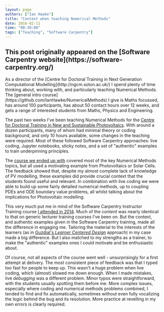 ```yaml
---
layout: page
authors: ["Ian Hawke"]
title: "Context when teaching Numerical Methods"
date: 2016-02-11
time: "00:30:00"
tags: ["Teaching", "Software Carpentry"]
---
```


<h2>This post originally appeared on the [Software Carpentry website](https://software-carpentry.org/)</h2>
As a director of the [Centre for Doctoral Training in Next Generation Computational Modelling](http://ngcm.soton.ac.uk/) I spend plenty of time thinking about, working with, and particularly teaching Numerical Methods. The [general intro course](https://github.com/IanHawke/NumericalMethods) I give is Maths focussed, has around 100 participants, has about 50 contact hours over 12 weeks, and gets a range of interested students from Maths, Physics and Engineering.

The past two weeks I've been teaching Numerical Methods for the [Centre for Doctoral Training in New and Sustainable Photovoltaics](http://www.cdt-pv.org/). With around a dozen participants, many of whom had minimal theory or coding background, and only 10 hours available, some changes in the teaching were required. Most of these followed Software Carpentry approaches: live coding, Jupyter notebooks, sticky notes, and a set of "authentic" examples to train underpinning principles.

The [course we ended up with](https://github.com/IanHawke/Southampton-PV-NumericalMethods-2016) covered most of the key Numerical Methods topics, but all used a motivating example from Photovoltaics or Solar Cells. The feedback showed that, despite my almost complete lack of knowledge of PV modelling, these examples did provide crucial context that the students found useful and relevant. In combination with live coding we were able to build up some fairly detailed numerical methods, up to coupling PDEs and ODE boundary value problems, all whilst talking about the implications for Photovoltaic modelling.

This very much put me in mind of the Software Carpentry Instructor Training course [I attended in 2014](http://ngcm.soton.ac.uk/blog/2014-10-24/software-carpentry-instructor-training-workshop-tgac.html). Much of the *content* was nearly identical to that on generic lecturer training courses I've been on. But the context, and authentic examples given in the Software Carpentry training, made all the difference in engaging me. Tailoring the material to the interests of the learners (as in [Guzdial's *Learner Centered Design*](https://computinged.wordpress.com/2015/12/23/book-released-learner-centered-design-of-computing-education-research-on-computing-for-everyone/) approach) in my case made a big difference. But I also matched to my strengths as a trainer, to make the "authentic" examples ones I could motivate and be enthusiastic about.

Of course, not all aspects of the course went well - unsurprisingly for a first attempt at delivery. The most consistent piece of feedback was that I typed too fast for people to keep up. This wasn't a huge problem when live coding, which (almost) slowed me down enough. When I made mistakes, live *debugging* was a different problem. Minor typos were straightforward, with the students usually spotting them before me. More complex issues, especially where coding and numerical methods problems combined, I tended to find and fix automatically, sometimes without even fully vocalizing the logic behind the bug and its resolution. More practice at revelling in my own errors is clearly required.
